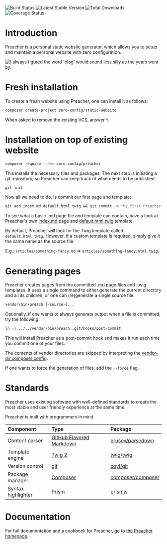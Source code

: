 ![Build Status](https://travis-ci.org/ZeroConfig/Preacher.svg?branch=master)
![Latest Stable Version](https://poser.pugx.org/zero-config/preacher/version)
![Total Downloads](https://poser.pugx.org/zero-config/preacher/downloads)
![Coverage Status](https://coveralls.io/repos/github/ZeroConfig/Preacher/badge.svg?branch=master)

# Introduction

Preacher is a personal static website generator, which allows you to setup and
maintain a personal website with zero configuration.

![I always figured the word 'blog' would sound *less* silly as the years went by.](https://imgs.xkcd.com/comics/starwatching.png)

# Fresh installation

To create a fresh website using Preacher, one can install it as follows:

```bash
composer create-project zero-config/static-website
```

When asked to remove the existing VCS, answer `Y`.

# Installation on top of existing website

```bash
composer require --dev zero-config/preacher
```

This installs the necessary files and packages. The next step is initiating a 
git repository, so Preacher can keep track of what needs to be published:

```bash
git init
```

Now all we need to do, is commit our first page and template:

```bash
git add index.md default.html.twig && git commit -m "My first Preacher page!"
```

To see what a basic .md page file and template can contain, have a look at Preacher's 
own [index.md](https://raw.githubusercontent.com/ZeroConfig/Preacher/master/index.md) page
and [default.html.twig](https://github.com/ZeroConfig/Preacher/blob/master/default.html.twig)
template.

By default, Preacher will look for the Twig template called `default.html.twig`.
However, if a custom template is required, simply give it the same name as the
source file.

E.g.: `articles/something-fancy.md` => `articles/something-fancy.html.twig`.

# Generating pages
Preacher creates pages from the committed .md page files and .twig templates. It uses a 
single command to either generate the current directory and all its children, 
or one can (re)generate a single source file.

```bash
vendor/bin/preach [<source>]...
```

Optionally, if one wants to always generate output when a file is committed, try
the following:

```bash
ln -s ../../vendor/bin/preach .git/hooks/post-commit
```

This will install Preacher as a post-commit hook and makes it run each time you
commit one of your files.

The contents of vendor directories are skipped by interpreting the
[vendor-dir composer config](https://getcomposer.org/doc/06-config.md#vendor-dir).

If one wants to force the generation of files, add the `--force` flag.

# Standards

Preacher uses existing software with well-defined standards to create the most
stable and user friendly experience at the same time.

Preacher is built with programmers in mind.

| Component          | Type                                                                                                        | Package                                                   |
|:-------------------|:------------------------------------------------------------------------------------------------------------|:----------------------------------------------------------|
| Content parser     | [GitHub Flavored Markdown](https://guides.github.com/features/mastering-markdown/#GitHub-flavored-markdown) | [erusev/parsedown](http://parsedown.org/)                 |
| Template engine    | [Twig 2](http://twig.sensiolabs.org/)                                                                       | [twig/twig](https://packagist.org/packages/twig/twig)     |
| Version control    | [git](https://git-scm.com/)                                                                                 | [coyl/git](https://github.com/coyl/git)                   |
| Package manager    | [Composer](https://getcomposer.org/)                                                                        | [composer/composer](https://github.com/composer/composer) |
| Syntax highlighter | [Prism](http://prismjs.com/)                                                                                | [prismjs](https://www.npmjs.com/package/prismjs)          |

# Documentation

For full documentation and a cookbook for Preacher, go to
[the Preacher homepage](https://zeroconfig.github.io/Preacher/).
